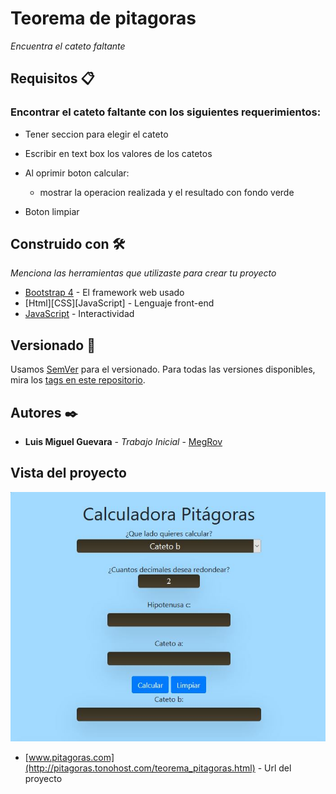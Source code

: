 # Teorema de pitagoras

_Encuentra el cateto faltante_


## Requisitos 📋

### Encontrar el cateto faltante con los siguientes requerimientos:

- Tener seccion para elegir el cateto

- Escribir en text box los valores de los catetos
- Al oprimir boton calcular:
    - mostrar la operacion realizada y el resultado con fondo verde
- Boton limpiar

## Construido con 🛠️

_Menciona las herramientas que utilizaste para crear tu proyecto_

* [Bootstrap 4](https://getbootstrap.com/) - El framework web usado
* [Html][CSS][JavaScript] - Lenguaje front-end
* [JavaScript](https://www.Javascript.com/) - Interactividad


## Versionado 📌

Usamos [SemVer](http://semver.org/) para el versionado. Para todas las versiones disponibles, mira los [tags en este repositorio](https://github.com/tu/proyecto/tags).

## Autores ✒️

* **Luis Miguel Guevara** - *Trabajo Inicial* - [MegRov](https://github.com/MegRov)

## Vista del proyecto

![vista](img/vista.jpg)
* [www.pitagoras.com](http://pitagoras.tonohost.com/teorema_pitagoras.html) - Url del proyecto

